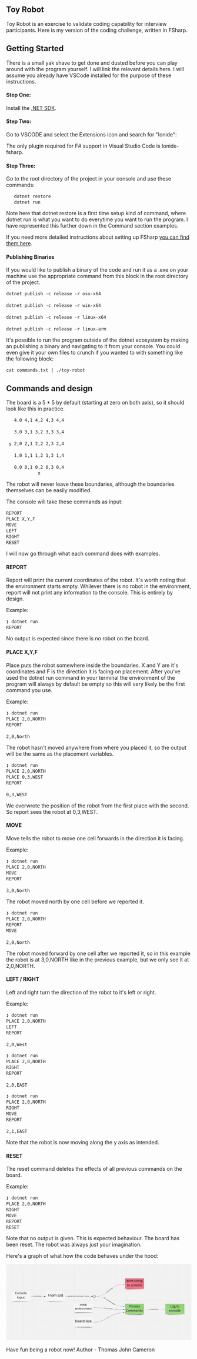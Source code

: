 ## Toy Robot

Toy Robot is an exercise to validate coding capability for interview participants. Here is my version of the coding challenge, written in FSharp.

## Getting Started

There is a small yak shave to get done and dusted before you can play around with the program yourself. I will link the relevant details here. I will assume you already have VSCode installed for the purpose of these instructions.

#### Step One: 
Install the [.NET SDK](https://dotnet.microsoft.com/en-us/download).

#### Step Two:
Go to VSCODE and select the Extensions icon and search for "Ionide":

The only plugin required for F# support in Visual Studio Code is Ionide-fsharp.

#### Step Three:
Go to the root directory of the project in your console and use these commands:

```
   dotnet restore
   dotnet run
```

Note here that dotnet restore is a first time setup kind of command, where dotnet run is what you want to do everytime you want to run the program. I have represented this further down in the Command section examples.

If you need more detailed instructions about setting up FSharp [you can find them here](https://docs.microsoft.com/en-us/dotnet/fsharp/get-started/install-fsharp).

#### Publishing Binaries

If you would like to publish a binary of the code and run it as a .exe on your machine use the appropriate command from this block in the root directory of the project.

```
dotnet publish -c release -r osx-x64

dotnet publish -c release -r win-x64

dotnet publish -c release -r linux-x64

dotnet publish -c release -r linux-arm
```

It's possible to run the program outside of the dotnet ecosystem by making an publishing a binary and navigating to it from your console. You could even give it your own files to crunch if you wanted to with something like the following block:

```
cat commands.txt | ./toy-robot
```

## Commands and design

The board is a 5 * 5 by default (starting at zero on both axis), so it should look like this in practice.

```
   4.0 4,1 4,2 4,3 4,4

   3,0 3,1 3,2 3,3 3,4

 y 2,0 2,1 2,2 2,3 2,4

   1,0 1,1 1,2 1,3 1,4

   0,0 0,1 0,2 0,3 0,4
            x
```

The robot will never leave these boundaries, although the boundaries themselves can be easily modified.

The console will take these commands as input:

    REPORT
    PLACE X,Y,F
    MOVE
    LEFT
    RIGHT
    RESET

I will now go through what each command does with examples.

#### REPORT
Report will print the current coordinates of the robot. It's worth noting that the environment starts empty. Whilever there is no robot in the environment, report will not print any information to the console. This is entirely by design.

Example:

```
❯ dotnet run
REPORT
```

No output is expected since there is no robot on the board.

#### PLACE X,Y,F 
Place puts the robot somewhere inside the boundaries. X and Y are it's coordinates and F is the direction it is facing on placement. After you've used the dotnet run command in your terminal the environment of the program will always by default be empty so this will very likely be the first command you use.

Example:

```
❯ dotnet run
PLACE 2,0,NORTH
REPORT

2,0,North
```

The robot hasn't moved anywhere from where you placed it, so the output will be the same as the placement variables.

```
❯ dotnet run
PLACE 2,0,NORTH
PLACE 0,3,WEST
REPORT

0,3,WEST
```

We overwrote the position of the robot from the first place with the second. So report sees the robot at 0,3,WEST.

#### MOVE
Move tells the robot to move one cell forwards in the direction it is facing.

Example:

```
❯ dotnet run
PLACE 2,0,NORTH
MOVE
REPORT

3,0,North
```

The robot moved north by one cell before we reported it.

```
❯ dotnet run
PLACE 2,0,NORTH
REPORT
MOVE

2,0,North
```

The robot moved forward by one cell after we reported it, so in this example the robot is at 3,0,NORTH like in the previous example, but we only see it at 2,0,NORTH.

#### LEFT / RIGHT 
Left and right turn the direction of the robot to it's left or right.

Example:

```
❯ dotnet run
PLACE 2,0,NORTH
LEFT
REPORT

2,0,West
```

```
❯ dotnet run
PLACE 2,0,NORTH
RIGHT
REPORT

2,0,EAST
```

```
❯ dotnet run
PLACE 2,0,NORTH
RIGHT
MOVE
REPORT

2,1,EAST
```

Note that the robot is now moving along the y axis as intended.

#### RESET
The reset command deletes the effects of all previous commands on the board.

Example:

```
❯ dotnet run
PLACE 2,0,NORTH
RIGHT
MOVE
REPORT
RESET
```

Note that no output is given. This is expected behaviour. The board has been reset. The robot was always just your imagination.

Here's a graph of what how the code behaves under the hood:

![Diagram](Architecture_Diagram.png)

Have fun being a robot now! 
Author - Thomas John Cameron